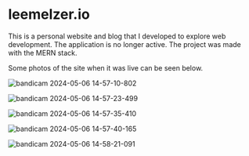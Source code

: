 # leemelzer.io
This is a personal website and blog that I developed to explore web development. The application is no longer active. The project was made with the MERN stack. 

Some photos of the site when it was live can be seen below.

![bandicam 2024-05-06 14-57-10-802](https://github.com/LeeMelzer/Personal-Website/assets/114274820/0bd98f16-6e36-4fdd-811d-abe14dfddd62)

![bandicam 2024-05-06 14-57-23-499](https://github.com/LeeMelzer/Personal-Website/assets/114274820/f7a3cf0e-6fd8-482a-b02c-9ac7c8a717ae)

![bandicam 2024-05-06 14-57-35-410](https://github.com/LeeMelzer/Personal-Website/assets/114274820/be435814-aa40-40f2-898d-feb74b8e819d)

![bandicam 2024-05-06 14-57-40-165](https://github.com/LeeMelzer/Personal-Website/assets/114274820/fb3eeb5c-be09-4c4d-8f87-09e2a9e13407)

![bandicam 2024-05-06 14-58-21-091](https://github.com/LeeMelzer/Personal-Website/assets/114274820/9f6d2992-d922-4533-ad21-e1fa71460900)
